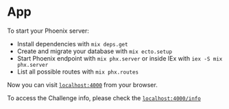 # App

To start your Phoenix server:

  * Install dependencies with `mix deps.get`
  * Create and migrate your database with `mix ecto.setup`
  * Start Phoenix endpoint with `mix phx.server` or inside IEx with `iex -S mix phx.server`
  * List all possible routes with `mix phx.routes`

Now you can visit [`localhost:4000`](http://localhost:4000) from your browser.

To access the Challenge info, please check the [`localhost:4000/info`](http://localhost:4000/info)

